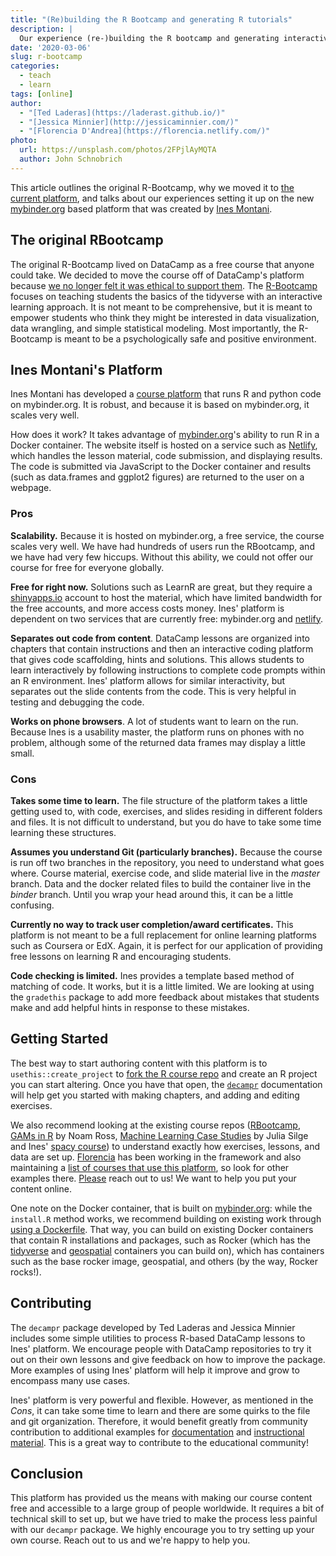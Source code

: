 ```yaml
---
title: "(Re)building the R Bootcamp and generating R tutorials"
description: |
  Our experience (re-)building the R bootcamp and generating interactive R tutorials.
date: '2020-03-06'
slug: r-bootcamp
categories:
  - teach
  - learn
tags: [online]
author:
  - "[Ted Laderas](https://laderast.github.io/)"
  - "[Jessica Minnier](http://jessicaminnier.com/)"
  - "[Florencia D'Andrea](https://florencia.netlify.com/)"
photo:
  url: https://unsplash.com/photos/2FPjlAyMQTA
  author: John Schnobrich
---
```


This article outlines the original R-Bootcamp, why we moved it to [the current platform](https://r-bootcamp.netlify.com/), and talks about our experiences setting it up on the new [mybinder.org](https://mybinder.org) based platform that was created by [Ines Montani](https://github.com/ines/course-starter-r).

## The original RBootcamp

The original R-Bootcamp lived on DataCamp as a free course that
anyone could take. We decided to move the course off of DataCamp's platform because [we no longer felt it was ethical to support them](https://www.buzzfeednews.com/article/daveyalba/datacamp-sexual-harassment-metoo-tech-startup). The [R-Bootcamp](https://r-bootcamp.netlify.com/) focuses on teaching students the basics of the tidyverse with an interactive learning approach. It is not meant to be comprehensive, but it is meant to empower students who think they might be interested in data visualization, data wrangling, and simple statistical modeling. Most importantly, the R-Bootcamp is meant to be a psychologically safe and positive environment.

## Ines Montani's Platform

Ines Montani has developed a [course platform](https://github.com/ines/course-starter-r) that runs R and python code on mybinder.org. It is robust, and because it is based on mybinder.org, it scales very well. 

How does it work? It takes advantage of [mybinder.org](https://mybinder.org)'s ability to run R in a Docker container. The website itself is hosted on a service such as [Netlify](https://netlify.ocom), which handles the lesson material, code submission, and displaying results. The code is submitted via JavaScript to the Docker container and results (such as data.frames and ggplot2 figures) are returned to the user on a webpage. 

### Pros

**Scalability.** Because it is hosted on mybinder.org, a free service, the course scales very well. We have had hundreds of users run the RBootcamp, and we have had very few hiccups. Without this ability, we could not offer our course for free for everyone globally. 

**Free for right now.** Solutions such as LearnR are great, but they require a [shinyapps.io](http://shinyapps.io) account to host the material, which have limited bandwidth for the free accounts, and more access costs money. Ines' platform is dependent on two services that are currently free: mybinder.org and [netlify](https://netlify.com).

**Separates out code from content**. DataCamp lessons are organized into chapters that contain instructions and then an interactive coding platform that gives code scaffolding, hints and solutions. This allows students to learn interactively by following instructions to complete code prompts within an R environment. Ines' platform allows for similar interactivity, but separates out the slide contents from the code. This is very helpful in testing and debugging the code.

**Works on phone browsers**. A lot of students want to learn on the run. Because Ines is a usability master, the platform runs on phones with no problem, although some of the returned data frames may display a little small.

### Cons 

**Takes some time to learn.** The file structure of the platform takes a little getting used to, with code, exercises, and slides residing in different folders and files. It is not difficult to understand, but you do have to take some time learning these structures.

**Assumes you understand Git (particularly branches).** Because the course is run off two branches in the repository, you need to understand what goes where. Course material, exercise code, and slide material live in the *master* branch. Data and the docker related files to build the container live in the *binder* branch. Until you wrap your head around this, it can be a little confusing.

**Currently no way to track user completion/award certificates.** This platform is not meant to be a full replacement for online learning platforms such as Coursera or EdX. Again, it is perfect for our application of providing free lessons on learning R and encouraging students. 

**Code checking is limited.** Ines provides a template based method of matching of code. It works, but it is a little limited. We are looking at using the `gradethis` package to add more feedback about mistakes that students make and add helpful hints in response to these mistakes.

## Getting Started

The best way to start authoring content with this platform is to `usethis::create_project` to [fork the R course repo](https://github.com/ines/course-starter-r) and create an R project you can start altering. Once you have that open, the [`decampr`](https://github.com/laderast/decampr) documentation will help get you started with making chapters, and adding and editing exercises. 

We also recommend looking at the existing course repos ([RBootcamp](https://github.com/laderast/RBootcamp), [GAMs in R](https://github.com/noamross/gams-in-r-course) by Noam Ross, [Machine Learning Case Studies](https://github.com/juliasilge/supervised-ML-case-studies-course) by Julia Silge and Ines' [spacy course](https://github.com/ines/spacy-course)) to understand exactly how exercises, lessons, and data are set up. [Florencia](florencia.netlify.com) has been working in the framework and also maintaining a [list of courses that use this platform](https://github.com/flor14/tutorials), so look for other examples there. [Please](mailto:tedladeras@gmail.com) reach out to us! We want to help you put your content online.

One note on the Docker container, that is built on [mybinder.org](https://mybinder.org): while the `install.R` method works, we recommend building on existing work through [using a Dockerfile](https://github.com/rocker-org/rocker). That way, you can build on existing Docker containers that contain R installations and packages, such as Rocker (which has the [tidyverse](https://hub.docker.com/r/rocker/tidyverse) and [geospatial](https://hub.docker.com/r/rocker/geospatial) containers you can build on), which has containers such as the base rocker image, geospatial, and others (by the way, Rocker rocks!). 

## Contributing 

The `decampr` package developed by Ted Laderas and Jessica Minnier includes some simple utilities to process R-based DataCamp lessons to Ines' platform. We encourage people with DataCamp repositories to try it out on their own lessons and give feedback on how to improve the package. More examples of using Ines' platform will help it improve and grow to encompass many use cases.

Ines' platform is very powerful and flexible. However, as mentioned in the *Cons*, it can take some time to learn and there are some quirks to the file and git organization. Therefore, it would benefit greatly from community contribution to additional examples for [documentation](https://github.com/ines/course-starter-r) and [instructional material](https://github.com/laderast/decampr). This is a great way to contribute to the educational community!


## Conclusion

This platform has provided us the means with making our course content free and accessible to a large group of people worldwide. It requires a bit of technical skill to set up, but we have tried to make the process less painful with our `decampr` package. We highly encourage you to try setting up your own course. Reach out to us and we're happy to help you.

